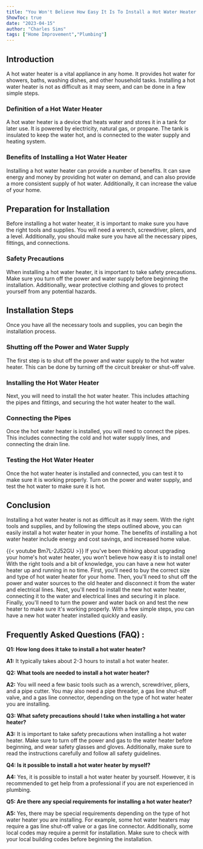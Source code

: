 ```yaml
---
title: "You Won't Believe How Easy It Is To Install a Hot Water Heater - Here's How!"
ShowToc: true 
date: "2023-04-15"
author: "Charles Sims" 
tags: ["Home Improvement","Plumbing"]
---
```

## Introduction 
A hot water heater is a vital appliance in any home. It provides hot water for showers, baths, washing dishes, and other household tasks. Installing a hot water heater is not as difficult as it may seem, and can be done in a few simple steps. 

### Definition of a Hot Water Heater
A hot water heater is a device that heats water and stores it in a tank for later use. It is powered by electricity, natural gas, or propane. The tank is insulated to keep the water hot, and is connected to the water supply and heating system.

### Benefits of Installing a Hot Water Heater
Installing a hot water heater can provide a number of benefits. It can save energy and money by providing hot water on demand, and can also provide a more consistent supply of hot water. Additionally, it can increase the value of your home.

## Preparation for Installation 
Before installing a hot water heater, it is important to make sure you have the right tools and supplies. You will need a wrench, screwdriver, pliers, and a level. Additionally, you should make sure you have all the necessary pipes, fittings, and connections.

### Safety Precautions
When installing a hot water heater, it is important to take safety precautions. Make sure you turn off the power and water supply before beginning the installation. Additionally, wear protective clothing and gloves to protect yourself from any potential hazards.

## Installation Steps 
Once you have all the necessary tools and supplies, you can begin the installation process. 

### Shutting off the Power and Water Supply
The first step is to shut off the power and water supply to the hot water heater. This can be done by turning off the circuit breaker or shut-off valve.

### Installing the Hot Water Heater
Next, you will need to install the hot water heater. This includes attaching the pipes and fittings, and securing the hot water heater to the wall.

### Connecting the Pipes
Once the hot water heater is installed, you will need to connect the pipes. This includes connecting the cold and hot water supply lines, and connecting the drain line.

### Testing the Hot Water Heater
Once the hot water heater is installed and connected, you can test it to make sure it is working properly. Turn on the power and water supply, and test the hot water to make sure it is hot.

## Conclusion
Installing a hot water heater is not as difficult as it may seem. With the right tools and supplies, and by following the steps outlined above, you can easily install a hot water heater in your home. The benefits of installing a hot water heater include energy and cost savings, and increased home value.

{{< youtube Bm7L-2J52GU >}} 
If you've been thinking about upgrading your home's hot water heater, you won't believe how easy it is to install one! With the right tools and a bit of knowledge, you can have a new hot water heater up and running in no time. First, you'll need to buy the correct size and type of hot water heater for your home. Then, you'll need to shut off the power and water sources to the old heater and disconnect it from the water and electrical lines. Next, you'll need to install the new hot water heater, connecting it to the water and electrical lines and securing it in place. Finally, you'll need to turn the power and water back on and test the new heater to make sure it's working properly. With a few simple steps, you can have a new hot water heater installed quickly and easily.

## Frequently Asked Questions (FAQ) :
**Q1: How long does it take to install a hot water heater?**

**A1:** It typically takes about 2-3 hours to install a hot water heater. 

**Q2: What tools are needed to install a hot water heater?**

**A2:** You will need a few basic tools such as a wrench, screwdriver, pliers, and a pipe cutter. You may also need a pipe threader, a gas line shut-off valve, and a gas line connector, depending on the type of hot water heater you are installing. 

**Q3: What safety precautions should I take when installing a hot water heater?**

**A3:** It is important to take safety precautions when installing a hot water heater. Make sure to turn off the power and gas to the water heater before beginning, and wear safety glasses and gloves. Additionally, make sure to read the instructions carefully and follow all safety guidelines. 

**Q4: Is it possible to install a hot water heater by myself?**

**A4:** Yes, it is possible to install a hot water heater by yourself. However, it is recommended to get help from a professional if you are not experienced in plumbing. 

**Q5: Are there any special requirements for installing a hot water heater?**

**A5:** Yes, there may be special requirements depending on the type of hot water heater you are installing. For example, some hot water heaters may require a gas line shut-off valve or a gas line connector. Additionally, some local codes may require a permit for installation. Make sure to check with your local building codes before beginning the installation.





